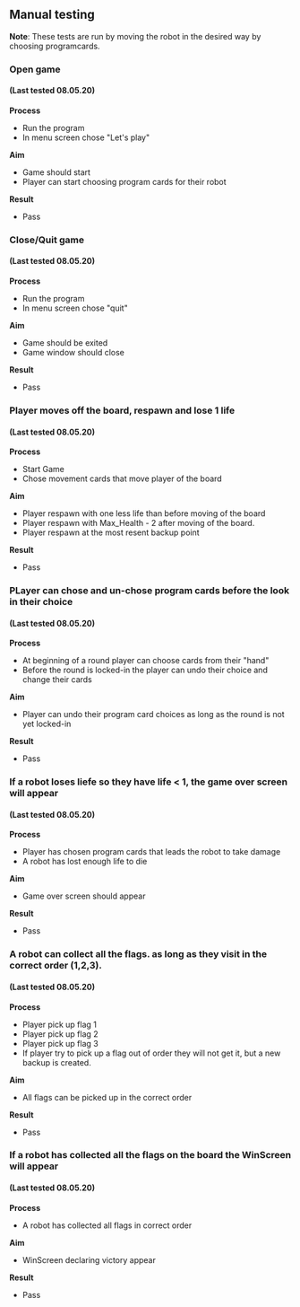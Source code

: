 ## Manual testing

**Note**: These tests are run by moving the robot in the desired way by choosing programcards.

### Open game
#### (Last tested 08.05.20)
**Process**
-   Run the program
-   In menu screen chose "Let's play"

**Aim**
-   Game should start
-   Player can start choosing program cards for their robot

**Result**
-   Pass

### Close/Quit game
#### (Last tested 08.05.20)
**Process**
-   Run the program
-   In menu screen chose "quit"

**Aim**
-   Game should be exited
-   Game window should close

**Result**
-   Pass

### Player moves off the board, respawn and lose 1 life
#### (Last tested 08.05.20)
**Process**
-   Start Game
-   Chose movement cards that move player of the board

**Aim**
-   Player respawn with one less life than before moving of the board
-   Player respawn with Max_Health - 2 after moving of the board.
-   Player respawn at the most resent backup point

**Result**
-   Pass


### PLayer can chose and un-chose program cards before the look in their choice
#### (Last tested 08.05.20)
**Process**
-   At beginning of a round player can choose cards from their "hand"
-   Before the round is locked-in the player can undo their choice and change their cards

**Aim**
-   Player can undo their program card choices as long as the round is not yet locked-in

**Result**
-   Pass

### If a robot loses liefe so they have life < 1, the game over screen will appear
#### (Last tested 08.05.20)
**Process**
-   Player has chosen program cards that leads the robot to take damage
-   A robot has lost enough life to die

**Aim**
-   Game over screen should appear

**Result**
-   Pass

### A robot can collect all the flags. as long as they visit in the correct order (1,2,3).
#### (Last tested 08.05.20)
**Process**
-   Player pick up flag 1
-   Player pick up flag 2
-   Player pick up flag 3
-   If player try to pick up a flag out of order they will not get it, but a new backup is created.

**Aim**
-   All flags can be picked up in the correct order

**Result**
-   Pass

### If a robot has collected all the flags on the board the WinScreen will appear
#### (Last tested 08.05.20)
**Process**
-   A robot has collected all flags in correct order

**Aim**
-   WinScreen declaring victory appear

**Result**
-   Pass
